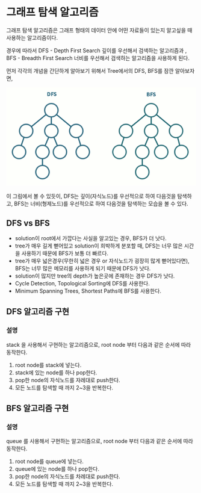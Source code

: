 # 그래프 탐색 알고리즘

그래프 탐색 알고리즘은 그래프 형태의 데이터 안에 어떤 자료들이 있는지 알고싶을 때 사용하는 알고리즘이다.

경우에 따라서 DFS - Depth First Search 깊이를 우선해서 검색하는 알고리즘과 , BFS - Breadth First Search 너비를 우선해서 검색하는 알고리즘을 사용하게 된다.

먼저 각각의 개념을 간단하게 알아보기 위해서 Tree에서의 DFS, BFS를 잠깐 알아보자면,

![Alt text](./image/dfs_bfs.gif)

이 그림에서 볼 수 있듯이, DFS는 깊이(자식노드)를 우선적으로 하여 다음것을 탐색하고, BFS는 너비(형제노드)를 우선적으로 하여 다음것을 탐색하는 모습을 볼 수 있다.



## DFS vs BFS

* solution이 root에서 가깝다는 사실을 알고있는 경우, BFS가 더 낫다.
* tree가 매우 길게 뻗어있고 solution이 희박하게 분포할 때, DFS는 너무 많은 시간을 사용하기 때문에 BFS가 보통 더 빠르다.
* tree가 매우 넓은경우(무한히 넓은 경우 or 자식노드가 굉장히 많게 뻗어있다면), BFS는 너무 많은 메모리를 사용하게 되기 때문에 DFS가 낫다.
* solution이 많지만 tree의 depth가 높은곳에 존재하는 경우 DFS가 낫다.
* Cycle Detection, Topological Sorting에 DFS를 사용한다.
* Minimum Spanning Trees, Shortest Paths에 BFS를 사용한다.



## DFS 알고리즘 구현

### 설명

stack 을 사용해서 구현하는 알고리즘으로, root node 부터 다음과 같은 순서에 따라 동작한다.

1. root node를 stack에 넣는다.
2. stack에 있는 node를 하나 pop한다.
3. pop한 node의 자식노드를 자례대로 push한다.
4. 모든 노드를 탐색할 때 까지 2~3을 반복한다.



## BFS 알고리즘 구현

### 설명

queue 를 사용해서 구현하는 알고리즘으로, root node 부터 다음과 같은 순서에 따라 동작한다.

1. root node를 queue에 넣는다.
2. queue에 있는 node를 하나 pop한다.
3. pop한 node의 자식노드를 차례대로 push한다.
4. 모든 노드를 탐색할 때 까지 2~3을 반복한다.

### 